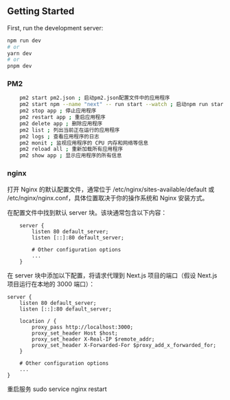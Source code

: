 ## Getting Started

First, run the development server:

```bash
npm run dev
# or
yarn dev
# or
pnpm dev
```

### PM2

```bash
    pm2 start pm2.json ; 启动pm2.json配置文件中的应用程序
    pm2 start npm --name "next" -- run start --watch ; 启动npm run start命令
    pm2 stop app ; 停止应用程序
    pm2 restart app ; 重启应用程序
    pm2 delete app ; 删除应用程序
    pm2 list ; 列出当前正在运行的应用程序
    pm2 logs ; 查看应用程序的日志
    pm2 monit ; 监视应用程序的 CPU 内存和网络等信息
    pm2 reload all ; 重新加载所有应用程序
    pm2 show app ; 显示应用程序的所有信息
```

### nginx 
打开 Nginx 的默认配置文件，通常位于 /etc/nginx/sites-available/default 或 /etc/nginx/nginx.conf，具体位置取决于你的操作系统和 Nginx 安装方式。

在配置文件中找到默认 server 块。该块通常包含以下内容：

```
    server {
        listen 80 default_server;
        listen [::]:80 default_server;
    
        # Other configuration options
        ...
    }

```

在 server 块中添加以下配置，将请求代理到 Next.js 项目的端口（假设 Next.js 项目运行在本地的 3000 端口）：

```
server {
    listen 80 default_server;
    listen [::]:80 default_server;

    location / {
        proxy_pass http://localhost:3000;
        proxy_set_header Host $host;
        proxy_set_header X-Real-IP $remote_addr;
        proxy_set_header X-Forwarded-For $proxy_add_x_forwarded_for;
    }

    # Other configuration options
    ...
}
```
重启服务 sudo service nginx restart

